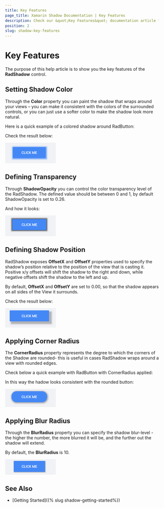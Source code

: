 ```yaml
---
title: Key Features
page_title: Xamarin Shadow Documentation | Key Features
description: Check our &quot;Key Features&quot; documentation article for Telerik Shadow for Xamarin control.
position: 2
slug: shadow-key-features
---
```


# Key Features

The purpose of this help article is to show you the key features of the **RadShadow** control. 

## Setting Shadow Color

Through the **Color** property you can paint the shadow that wraps around your views – you can make it consistent with the colors of the surrounded controls, or you can just use a softer color to make the shadow look more natural.
 
Here is a quick example of a colored shadow around RadButton: 

<snippet id='shadow-features-color'/>

Check the result below:

![Shadow Color](images/shadow-features-color.png)

## Defining Transparency

Through **ShadowOpacity** you can control the color transparency level of the RadShadow. The defined value should be between 0 and 1, by default ShadowOpacity is set to 0.26.

<snippet id='shadow-features-opacity'/>

And how it looks:

![Shadow Transparency](images/shadow-features-opacity.png)

## Defining Shadow Position

RadShadow exposes **OffsetX** and **OffsetY** properties used to specify the shadow’s position relative to the position of the view that is casting it. Positive x/y offsets will shift the shadow to the right and down, while negative offsets shift the shadow to the left and up.
  
By default, **OffsetX** and **OffsetY** are set to 0.00, so that the shadow appears on all sides of the View it surrounds. 

<snippet id='shadow-features-position'/>

Check the result below:

![Shadow Position](images/shadow-features-position.png)

## Applying Corner Radius 

The **CornerRadius** property represents the degree to which the corners of the Shadow are rounded-  this is useful in cases RadShadow wraps around a view with rounded edges. 

Check below a quick example with RadButton with CornerRadius applied: 

<snippet id='shadow-features-cornerradius'/>

In this way the hadow looks consistent with the rounded button:

![Shadow CornerRadius](images/shadow-features-cornerradius.png)

## Applying Blur Radius

Through the **BlurRadius** property you can specify the shadow blur-level  - the higher the number, the more blurred it will be, and the further out the shadow will extend. 

By default, the **BlurRadius** is 10.

<snippet id='shadow-features-blurradius'/>

![Shadow BlurRadius](images/shadow-features-blurradius.png) 

## See Also

- [Getting Started]({% slug shadow-getting-started%})
